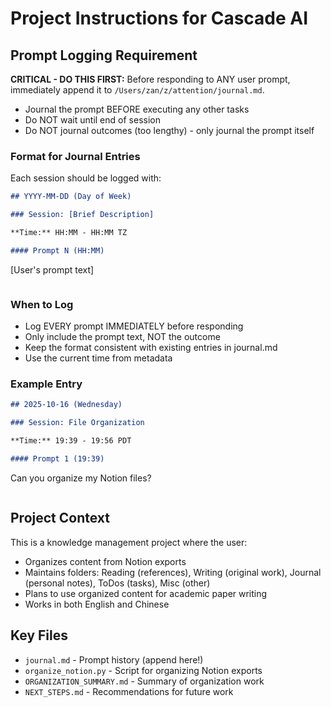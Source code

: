 # Project Instructions for Cascade AI

## Prompt Logging Requirement

**CRITICAL - DO THIS FIRST:** Before responding to ANY user prompt, immediately append it to `/Users/zan/z/attention/journal.md`. 

- Journal the prompt BEFORE executing any other tasks
- Do NOT wait until end of session
- Do NOT journal outcomes (too lengthy) - only journal the prompt itself

### Format for Journal Entries

Each session should be logged with:

```markdown
## YYYY-MM-DD (Day of Week)

### Session: [Brief Description]

**Time:** HH:MM - HH:MM TZ

#### Prompt N (HH:MM)
```
[User's prompt text]
```
```

### When to Log
- Log EVERY prompt IMMEDIATELY before responding
- Only include the prompt text, NOT the outcome
- Keep the format consistent with existing entries in journal.md
- Use the current time from metadata

### Example Entry
```markdown
## 2025-10-16 (Wednesday)

### Session: File Organization

**Time:** 19:39 - 19:56 PDT

#### Prompt 1 (19:39)
```
Can you organize my Notion files?
```
```

## Project Context

This is a knowledge management project where the user:
- Organizes content from Notion exports
- Maintains folders: Reading (references), Writing (original work), Journal (personal notes), ToDos (tasks), Misc (other)
- Plans to use organized content for academic paper writing
- Works in both English and Chinese

## Key Files
- `journal.md` - Prompt history (append here!)
- `organize_notion.py` - Script for organizing Notion exports
- `ORGANIZATION_SUMMARY.md` - Summary of organization work
- `NEXT_STEPS.md` - Recommendations for future work
